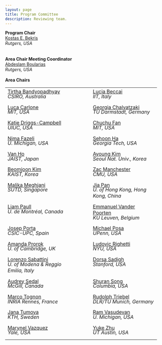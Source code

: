 ```yaml
---
layout: page
title: Program Committee
description: Reviewing team.
---
```


 <div id="area-chairs" class="row text-center">
    <b>Program Chair</b><br>
        <a target="_blank" href="https://robotics.cs.rutgers.edu/pracsys/members/kostas-bekris/">Kostas E. Bekris</a><br>
        <i>Rutgers, USA</i><br>
            <br>
            <br>
    <b>Area Chair Meeting Coordinator</b><br>
        <a target="_blank" href="http://rl.cs.rutgers.edu/">Abdeslam Boularias</a><br>
        <i>Rutgers, USA</i><br>
            <br>
    <b>Area Chairs</b><br/>
    <!-- <div class="row text-center">TBA</div> -->
<table style="margin-left:auto;margin-right:auto;">
<tr>
<td style="width:200px;vertical-align:top;">
        <a style="display: block;" target="_blank" href="https://people.csiro.au/B/T/Tirtha-Bandy">Tirtha Bandyopadhyay</a>
        <i style="display: block; margin-top: -0.5ex; margin-bottom: 1ex;">CSIRO, Australia</i>
</td>
<td style="width:45px;"></td>
<td style="width:200px;vertical-align:top;">
        <a style="display: block;" target="_blank" href="https://www.iit.it/web/soft-biorobotics-perception">Lucia Beccai</a>
        <i style="display: block; margin-top: -0.5ex; margin-bottom: 1ex;">IIT, Italy</i>
</td>
</tr>
<tr>
<td style="width:200px;vertical-align:top;">
        <a style="display: block;" target="_blank" href="https://lucacarlone.mit.edu/">Luca Carlone</a>
        <i style="display: block; margin-top: -0.5ex; margin-bottom: 1ex;">MIT, USA</i>
</td>
<td style="width:45px;"></td>
<td style="width:200px;vertical-align:top;">
        <a style="display: block;" target="_blank" href="https://irosalab.com/">Georgia Chalvatzaki</a>
        <i style="display: block; margin-top: -0.5ex; margin-bottom: 1ex;">TU Darmstadt, Germany</i>
</td>
</tr>
<tr>
<td style="width:200px;vertical-align:top;">
        <a style="display: block;" target="_blank" href="https://krdc.web.illinois.edu/">Katie Driggs-Campbell</a>
        <i style="display: block; margin-top: -0.5ex; margin-bottom: 1ex;">UIUC, USA</i>
</td>
<td style="width:45px;"></td>
<td style="width:200px;vertical-align:top;">
        <a style="display: block;" target="_blank" href="https://chuchu.mit.edu/">Chuchu Fan</a>
        <i style="display: block; margin-top: -0.5ex; margin-bottom: 1ex;">MIT, USA</i>
</td>
</tr>
<tr>
<td style="width:200px;vertical-align:top;">
        <a style="display: block;" target="_blank" href="https://www.mmintlab.com/people/nima-fazeli/">Nima Fazeli</a>
        <i style="display: block; margin-top: -0.5ex; margin-bottom: 1ex;">U. Michigan, USA</i>
</td>
<td style="width:45px;"></td>
<td style="width:200px;vertical-align:top;">
        <a style="display: block;" target="_blank" href="https://faculty.cc.gatech.edu/~sha9/">Sehoon Ha</a>
        <i style="display: block; margin-top: -0.5ex; margin-bottom: 1ex;">Georgia Tech, USA</i>
</td>
</tr>
<tr>
<td style="width:200px;vertical-align:top;">
        <a style="display: block;" target="_blank" href="https://www.jaist.ac.jp/ms/labs/vanho/index-e.html">Van Ho</a>
        <i style="display: block; margin-top: -0.5ex; margin-bottom: 1ex;">JAIST, Japan</i>
</td>
<td style="width:45px;"></td>
<td style="width:200px;vertical-align:top;">
        <a style="display: block;" target="_blank" href="https://rpm.snu.ac.kr/">Ayoung Kim</a>
        <i style="display: block; margin-top: -0.5ex; margin-bottom: 1ex;">Seoul Nat. Univ., Korea</i>
</td>
</tr>
<tr>
<td style="width:200px;vertical-align:top;">
        <a style="display: block;" target="_blank" href="https://beomjoonkim.github.io/">Beomjoon Kim</a>
        <i style="display: block; margin-top: -0.5ex; margin-bottom: 1ex;">KAIST, Korea</i>
</td>
<td style="width:45px;"></td>
<td style="width:200px;vertical-align:top;">
        <a style="display: block;" target="_blank" href="https://www.ri.cmu.edu/ri-faculty/zachary-manchester/">Zac Manchester</a>
        <i style="display: block; margin-top: -0.5ex; margin-bottom: 1ex;">CMU, USA</i>
</td>
</tr>
<tr>
<td style="width:200px;vertical-align:top;">
        <a style="display: block;" target="_blank" href="https://www.malikameghjani.com/">Malika Meghjani</a>
        <i style="display: block; margin-top: -0.5ex; margin-bottom: 1ex;">SUTD, Singapore</i>
</td>
<td style="width:45px;"></td>
<td style="width:200px;vertical-align:top;">
        <a style="display: block;" target="_blank" href="https://sites.google.com/site/panjia/">Jia Pan</a>
        <i style="display: block; margin-top: -0.5ex; margin-bottom: 1ex;">U. of Hong Kong, Hong Kong, China</i>
</td>
</tr>
<tr>
<td style="width:200px;vertical-align:top;">
        <a style="display: block;" target="_blank" href="https://liampaull.ca/">Liam Paull</a>
        <i style="display: block; margin-top: -0.5ex; margin-bottom: 1ex;">U. de Montréal, Canada</i>
</td>
<td style="width:45px;"></td>
<td style="width:200px;vertical-align:top;">
        <a style="display: block;" target="_blank" href="https://www.kuleuven.be/wieiswie/en/person/00035122">Emmanuel Vander Poorten</a>
        <i style="display: block; margin-top: -0.5ex; margin-bottom: 1ex;">KU Leuven, Belgium</i>
</td>
</tr>
<tr>
<td style="width:200px;vertical-align:top;">
        <a style="display: block;" target="_blank" href="https://www.iri.upc.edu/people/porta/">Josep Porta</a>
        <i style="display: block; margin-top: -0.5ex; margin-bottom: 1ex;">CSIC-UPC, Spain</i>
</td>
<td style="width:45px;"></td>
<td style="width:200px;vertical-align:top;">
        <a style="display: block;" target="_blank" href="https://dair.seas.upenn.edu/">Michael Posa</a>
        <i style="display: block; margin-top: -0.5ex; margin-bottom: 1ex;">UPenn, USA</i>
</td>
</tr>
<tr>
<td style="width:200px;vertical-align:top;">
        <a style="display: block;" target="_blank" href="https://www.cst.cam.ac.uk/people/asp45">Amanda Prorok</a>
        <i style="display: block; margin-top: -0.5ex; margin-bottom: 1ex;">U. of Cambridge, UK</i>
</td>
<td style="width:45px;"></td>
<td style="width:200px;vertical-align:top;">
        <a style="display: block;" target="_blank" href="https://wp.nyu.edu/machinesinmotion/">Ludovic Righetti</a>
        <i style="display: block; margin-top: -0.5ex; margin-bottom: 1ex;">NYU, USA</i>
</td>
</tr>
<tr>
<td style="width:200px;vertical-align:top;">
        <a style="display: block;" target="_blank" href="http://www.arscontrol.unimore.it/site/home/people/lorenzo-sabattini.html">Lorenzo Sabattini</a>
        <i style="display: block; margin-top: -0.5ex; margin-bottom: 1ex;">U. of Modena &#38; Reggio Emilia, Italy</i>
</td>
<td style="width:45px;"></td>
<td style="width:200px;vertical-align:top;">
        <a style="display: block;" target="_blank" href="https://dorsa.fyi/">Dorsa Sadigh</a>
        <i style="display: block; margin-top: -0.5ex; margin-bottom: 1ex;">Stanford, USA</i>
</td>
</tr>
<tr>
<td style="width:200px;vertical-align:top;">
        <a style="display: block;" target="_blank" href="https://www.audreysedal.net/">Audrey Sedal</a>
        <i style="display: block; margin-top: -0.5ex; margin-bottom: 1ex;">McGill, Canada</i>
</td>
<td style="width:45px;"></td>
<td style="width:200px;vertical-align:top;">
        <a style="display: block;" target="_blank" href="https://www.cs.columbia.edu/~shurans/">Shuran Song</a>
        <i style="display: block; margin-top: -0.5ex; margin-bottom: 1ex;">Columbia, USA</i>
</td>
</tr>
<tr>
<td style="width:200px;vertical-align:top;">
        <a style="display: block;" target="_blank" href="https://mtognon.aslethz.cyon.site/">Marco Tognon</a>
        <i style="display: block; margin-top: -0.5ex; margin-bottom: 1ex;">INRIA Rennes, France</i>
</td>
<td style="width:45px;"></td>
<td style="width:200px;vertical-align:top;">
        <a style="display: block;" target="_blank" href="https://vision.in.tum.de/members/triebel">Rudolph Triebel</a>
        <i style="display: block; margin-top: -0.5ex; margin-bottom: 1ex;">DLR/TU Munich, Germany</i>
</td>
</tr>
<tr>
<td style="width:200px;vertical-align:top;">
        <a style="display: block;" target="_blank" href="https://sites.google.com/view/janatumova/home">Jana Tumova</a>
        <i style="display: block; margin-top: -0.5ex; margin-bottom: 1ex;">KTH, Sweden</i>
</td>
<td style="width:45px;"></td>
<td style="width:200px;vertical-align:top;">
        <a style="display: block;" target="_blank" href="https://www.roahmlab.com/ram-personal">Ram Vasudevan</a>
        <i style="display: block; margin-top: -0.5ex; margin-bottom: 1ex;">U. Michigan, USA</i>
</td>
</tr>
<tr>
<td style="width:200px;vertical-align:top;">
        <a style="display: block;" target="_blank" href="https://www.marynel.net/">Marynel Vazquez</a>
        <i style="display: block; margin-top: -0.5ex; margin-bottom: 1ex;">Yale, USA</i>
</td>
<td style="width:45px;"></td>
<td style="width:200px;vertical-align:top;">
        <a style="display: block;" target="_blank" href="https://www.cs.utexas.edu/~yukez/">Yuke Zhu</a>
        <i style="display: block; margin-top: -0.5ex; margin-bottom: 1ex;">UT Austin, USA</i>
</td>
</tr>
</table>
 </div>
